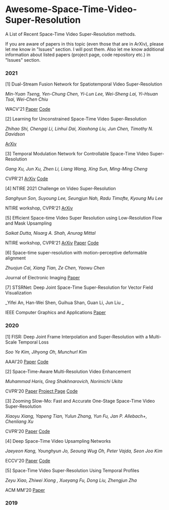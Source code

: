 # Awesome-Space-Time-Video-Super-Resolution
A List of Recent Space-Time Video Super-Resolution methods.

If you are aware of papers in this topic (even those that are in ArXiv), please let me know in "Issues" section. I will post them.
Also let me know additional information about listed papers (project page, code repository etc.) in "Issues" section.

### 2021
[1] Dual-Stream Fusion Network for Spatiotemporal Video Super-Resolution

  _Min-Yuan Tseng, Yen-Chung Chen, Yi-Lun Lee, Wei-Sheng Lai, Yi-Hsuan Tsai, Wei-Chen Chiu_
  
  WACV'21 [Paper](https://openaccess.thecvf.com/content/WACV2021/papers/Tseng_Dual-Stream_Fusion_Network_for_Spatiotemporal_Video_Super-Resolution_WACV_2021_paper.pdf) [Code](https://github.com/TMYuan/Dual-Stream-Fusion-Network)
  
[2] Learning for Unconstrained Space-Time Video Super-Resolution 

_Zhihao Shi, Chengqi Li, Linhui Dai, Xiaohong Liu, Jun Chen, Timothy N. Davidson_

[ArXiv](https://arxiv.org/pdf/2102.13011.pdf)

[3] Temporal Modulation Network for Controllable Space-Time Video Super-Resolution

_Gang Xu, Jun Xu, Zhen Li, Liang Wang, Xing Sun, Ming-Ming Cheng_

CVPR'21 [ArXiv](https://arxiv.org/abs/2104.10642) [Code](https://github.com/CS-GangXu/TMNet)

[4] NTIRE 2021 Challenge on Video Super-Resolution

_Sanghyun Son, Suyoung Lee, Seungjun Nah, Radu Timofte, Kyoung Mu Lee_

NTIRE workshop, CVPR'21 [ArXiv](https://arxiv.org/abs/2104.14852)

[5] Efficient Space-time Video Super Resolution using Low-Resolution Flow and Mask Upsampling

_Saikat Dutta, Nisarg A. Shah, Anurag Mittal_

NTIRE workshop, CVPR'21 [ArXiv](https://arxiv.org/abs/2104.05778) [Paper](https://openaccess.thecvf.com/content/CVPR2021W/NTIRE/html/Dutta_Efficient_Space-Time_Video_Super_Resolution_Using_Low-Resolution_Flow_and_Mask_CVPRW_2021_paper.html) [Code](https://github.com/saikatdutta/FMU_STSR)

[6] Space-time super-resolution with motion-perceptive deformable alignment

_Zhuojun Cai, Xiang Tian, Ze Chen, Yaowu Chen_

Journal of Electronic Imaging [Paper](https://www.spiedigitallibrary.org/journals/journal-of-electronic-imaging/volume-30/issue-3/033020/Space-time-super-resolution-with-motion-perceptive-deformable-alignment/10.1117/1.JEI.30.3.033020.short)

[7] STSRNet: Deep Joint Space-Time Super-Resolution for Vector Field Visualization

_Yifei An, Han-Wei Shen, Guihua Shan, Guan Li, Jun Liu _

IEEE Computer Graphics and Applications [Paper](https://ieeexplore.ieee.org/abstract/document/9488227)




### 2020
[1] FISR: Deep Joint Frame Interpolation and Super-Resolution with a Multi-Scale Temporal Loss

  _Soo Ye Kim, Jihyong Oh, Munchurl Kim_

  AAAI'20 [Paper](https://ojs.aaai.org//index.php/AAAI/article/view/6788) [Code](https://github.com/JihyongOh/FISR)

[2] Space-Time-Aware Multi-Resolution Video Enhancement

  _Muhammad Haris, Greg Shakhnarovich, Norimichi Ukita_

  CVPR'20 [Paper](https://alterzero.github.io/projects/star_cvpr2020.pdf) [Project Page](https://alterzero.github.io/projects/STAR.html) [Code](https://github.com/alterzero/STARnet)

[3] Zooming Slow-Mo: Fast and Accurate One-Stage Space-Time Video Super-Resolution

  _Xiaoyu Xiang, Yapeng Tian, Yulun Zhang, Yun Fu, Jan P. Allebach+, Chenliang Xu_
  
  CVPR'20 [Paper](https://arxiv.org/abs/2002.11616) [Code](https://github.com/Mukosame/Zooming-Slow-Mo-CVPR-2020)
  
[4] Deep Space-Time Video Upsampling Networks

  _Jaeyeon Kang, Younghyun Jo, Seoung Wug Oh, Peter Vajda, Seon Joo Kim_
  
  ECCV'20 [Paper](https://arxiv.org/abs/2004.02432) [Code](https://github.com/JaeYeonKang/STVUN-Pytorch)
  
[5] Space-Time Video Super-Resolution Using Temporal Profiles

  _Zeyu  Xiao, Zhiwei  Xiong , Xueyang  Fu, Dong  Liu, Zhengjun  Zha_
  
  ACM MM'20 [Paper](https://xueyangfu.github.io/paper/2020/MM.pdf)

### 2019
